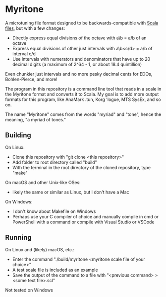 # Myritone

A microtuning file format designed to be backwards-compatible with [Scala files](https://www.huygens-fokker.org/scala/scl_format.html), but with a few changes:
* Directly express equal divisions of the octave with a\b = a/b of an octave
* Express equal divisions of other just intervals with a\b\<c/d> = a/b of interval c/d
* Use intervals with numerators and denominators that have up to 20 decimal digits (a maximum of 2^64 - 1, or about 18.4 quintillion)

Even chunkier just intervals and no more pesky decimal cents for EDOs, Bohlen-Pierce, and more!

The program in this repository is a command line tool that reads in a scale in the Myritone format and converts it to Scala. My goal is to add more output formats for this program, like AnaMark .tun, Korg 'logue, MTS SysEx, and so on.

The name "Myritone" comes from the words "myriad" and "tone", hence the meaning, "a myriad of tones."

## Building

On Linux:
* Clone this repository with "git clone \<this repository>"
* Add folder to root directory called "build"
* With the terminal in the root directory of the cloned repository, type "make"

On macOS and other Unix-like OSes:
* likely the same or similar as Linux, but I don't have a Mac

On Windows:
* I don't know about Makefile on Windows
* Perhaps use your C compiler of choice and manually compile in cmd or PowerShell with a command or compile with Visual Studio or VSCode

## Running

On Linux and (likely) macOS, etc.:
* Enter the command "./build/myritone \<myritone scale file of your choice>"
* A test scale file is included as an example
* Save the output of the command to a file with "\<previous command> > \<some text file>.scl"

Not tested on Windows
